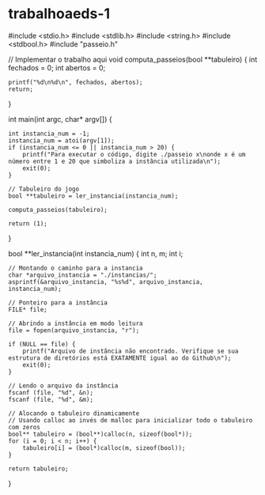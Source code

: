 # trabalhoaeds-1
#include <stdio.h>
#include <stdlib.h>
#include <string.h>
#include <stdbool.h>
#include "passeio.h"

// Implementar o trabalho aqui
void computa_passeios(bool **tabuleiro) {
    int fechados = 0;
    int abertos = 0;

    
    
    
    
    
    
    
    
    
    printf("%d\n%d\n", fechados, abertos);
    return;
}

int main(int argc, char* argv[]) {
   
    int instancia_num = -1;
    instancia_num = atoi(argv[1]);
    if (instancia_num <= 0 || instancia_num > 20) {
        printf("Para executar o código, digite ./passeio x\nonde x é um número entre 1 e 20 que simboliza a instância utilizada\n");
        exit(0);
    }
    
    // Tabuleiro do jogo
    bool **tabuleiro = ler_instancia(instancia_num);

    computa_passeios(tabuleiro);

    return (1);
}

bool **ler_instancia(int instancia_num) {
    int n, m;
    int i;
    
    // Montando o caminho para a instancia
    char *arquivo_instancia = "./instancias/";
    asprintf(&arquivo_instancia, "%s%d", arquivo_instancia, instancia_num);
    
    // Ponteiro para a instância
    FILE* file;
 
    // Abrindo a instância em modo leitura
    file = fopen(arquivo_instancia, "r");
 
    if (NULL == file) {
        printf("Arquivo de instância não encontrado. Verifique se sua estrutura de diretórios está EXATAMENTE igual ao do Github\n");
        exit(0);
    }

    // Lendo o arquivo da instância
    fscanf (file, "%d", &n);
    fscanf (file, "%d", &m);

    // Alocando o tabuleiro dinamicamente
    // Usando calloc ao invés de malloc para inicializar todo o tabuleiro com zeros
    bool** tabuleiro = (bool**)calloc(n, sizeof(bool*));
    for (i = 0; i < n; i++) {
        tabuleiro[i] = (bool*)calloc(m, sizeof(bool));
    }

    return tabuleiro;
}
